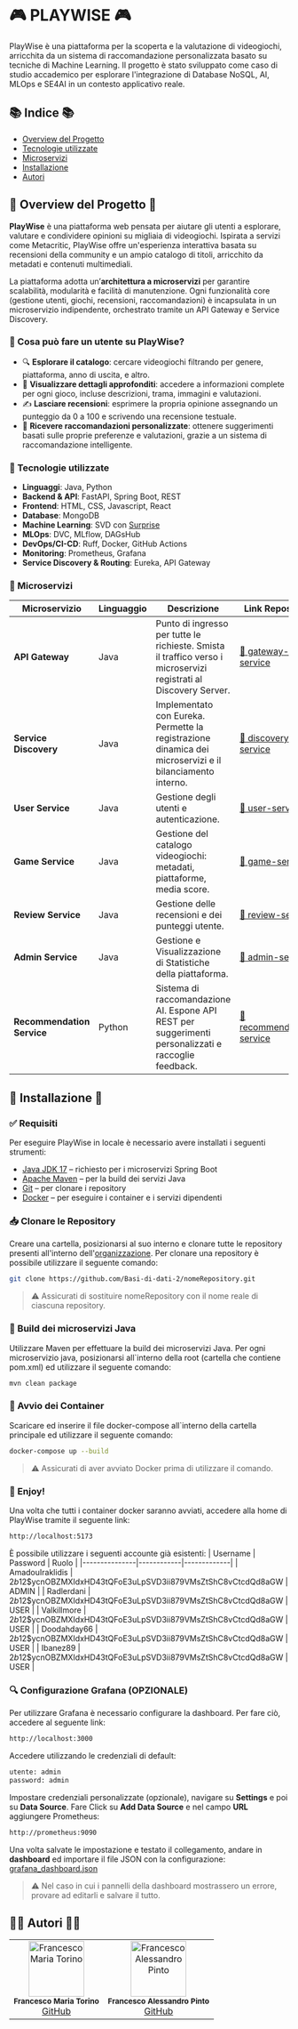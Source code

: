 # 🎮 PLAYWISE 🎮
PlayWise è una piattaforma per la scoperta e la valutazione di videogiochi, arricchita da un sistema di raccomandazione personalizzata basato su tecniche di Machine Learning. Il progetto è stato sviluppato come caso di studio accademico per esplorare l'integrazione di Database NoSQL, AI, MLOps e SE4AI in un contesto applicativo reale.

## 📚 Indice 📚
- [Overview del Progetto](#-overview-del-progetto-)
- [Tecnologie utilizzate](#-tecnologie-utilizzate)
- [Microservizi](#-microservizi)
- [Installazione](#-installazione-)
- [Autori](#-autori-)


## 🚀 Overview del Progetto 🚀 
**PlayWise** è una piattaforma web pensata per aiutare gli utenti a esplorare, valutare e condividere opinioni su migliaia di videogiochi. Ispirata a servizi come Metacritic, PlayWise offre un'esperienza interattiva basata su recensioni della community e un ampio catalogo di titoli, arricchito da metadati e contenuti multimediali.

La piattaforma adotta un’**architettura a microservizi** per garantire scalabilità, modularità e facilità di manutenzione. Ogni funzionalità core (gestione utenti, giochi, recensioni, raccomandazioni) è incapsulata in un microservizio indipendente, orchestrato tramite un API Gateway e Service Discovery.


### 👥 Cosa può fare un utente su PlayWise?

- 🔍 **Esplorare il catalogo**: cercare videogiochi filtrando per genere, piattaforma, anno di uscita, e altro.
- 📄 **Visualizzare dettagli approfonditi**: accedere a informazioni complete per ogni gioco, incluse descrizioni, trama, immagini e valutazioni.
- ✍️ **Lasciare recensioni**: esprimere la propria opinione assegnando un punteggio da 0 a 100 e scrivendo una recensione testuale.
- 🎯 **Ricevere raccomandazioni personalizzate**: ottenere suggerimenti basati sulle proprie preferenze e valutazioni, grazie a un sistema di raccomandazione intelligente.


### 🧰 Tecnologie utilizzate
- **Linguaggi**: Java, Python
- **Backend & API**: FastAPI, Spring Boot, REST
- **Frontend**: HTML, CSS, Javascript, React
- **Database**: MongoDB
- **Machine Learning**: SVD con [Surprise](http://surpriselib.com)
- **MLOps**: DVC, MLflow, DAGsHub
- **DevOps/CI-CD**: Ruff, Docker, GitHub Actions
- **Monitoring**: Prometheus, Grafana
- **Service Discovery & Routing**: Eureka, API Gateway

### 🧩 Microservizi

| Microservizio | Linguaggio | Descrizione | Link Repository |
|---------------|------------|-------------|-----------------|
| **API Gateway** | Java | Punto di ingresso per tutte le richieste. Smista il traffico verso i microservizi registrati al Discovery Server. | [🔗 gateway-service](https://github.com/Basi-di-dati-2/api-gateway) |
| **Service Discovery** | Java | Implementato con Eureka. Permette la registrazione dinamica dei microservizi e il bilanciamento interno. | [🔗 discovery-service](https://github.com/Basi-di-dati-2/discovery_server) |
| **User Service** | Java | Gestione degli utenti e autenticazione. | [🔗 user-service](https://github.com/Basi-di-dati-2/user_project) |
| **Game Service** | Java | Gestione del catalogo videogiochi: metadati, piattaforme, media score. | [🔗 game-service](https://github.com/Basi-di-dati-2/Basi-di-dati-2-Pinto-Torino) |
| **Review Service** | Java | Gestione delle recensioni e dei punteggi utente. | [🔗 review-service](https://github.com/Basi-di-dati-2/review_project) |
| **Admin Service** | Java | Gestione e Visualizzazione di Statistiche della piattaforma. | [🔗 admin-service](https://github.com/Basi-di-dati-2/admin-project) |
| **Recommendation Service** | Python | Sistema di raccomandazione AI. Espone API REST per suggerimenti personalizzati e raccoglie feedback. | [🔗 recommendation-service](https://dagshub.com/FrancescoPinto02/SE4AI-Pinto-Torino) |




## 🔧 Installazione 🔧
### ✅ Requisiti
Per eseguire PlayWise in locale è necessario avere installati i seguenti strumenti:

- [Java JDK 17](https://adoptium.net/en-GB/temurin/releases/?version=17) – richiesto per i microservizi Spring Boot
- [Apache Maven](https://maven.apache.org/download.cgi) – per la build dei servizi Java
- [Git](https://git-scm.com/downloads) – per clonare i repository
- [Docker](https://www.docker.com/products/docker-desktop) – per eseguire i container e i servizi dipendenti

### 📥 Clonare le Repository 
Creare una cartella, posizionarsi al suo interno e clonare tutte le repository presenti all'interno dell'[organizzazione](https://github.com/Basi-di-dati-2). Per clonare una repository è possibile utilizzare il seguente comando:
```bash
git clone https://github.com/Basi-di-dati-2/nomeRepository.git
```
> ⚠️ Assicurati di sostituire nomeRepository con il nome reale di ciascuna repository.

### 🧱 Build dei microservizi Java
Utilizzare Maven per effettuare la build dei microservizi Java. Per ogni microservizio java, posizionarsi all`interno della root (cartella che contiene pom.xml) ed utilizzare il seguente comando:
```bash
mvn clean package
```

### 🐳 Avvio dei Container
Scaricare ed inserire il file docker-compose all`interno della cartella principale ed utilizzare il seguente comando:
```bash
docker-compose up --build
```
> ⚠️ Assicurati di aver avviato Docker prima di utilizzare il comando.


### 🎉 Enjoy!
Una volta che tutti i container docker saranno avviati, accedere alla home di PlayWise tramite il seguente link:
```bash
http://localhost:5173 
```
È possibile utilizzare i seguenti accounte già esistenti:
| Username | Password | Ruolo |
|---------------|------------|-------------|
| AmadouIraklidis | $2b$12$ycnOBZMXIdxHD43tQFoE3uLpSVD3ii879VMsZtShC8vCtcdQd8aGW | ADMIN |
| Radlerdani | $2b$12$ycnOBZMXIdxHD43tQFoE3uLpSVD3ii879VMsZtShC8vCtcdQd8aGW | USER |
| Valkillmore | $2b$12$ycnOBZMXIdxHD43tQFoE3uLpSVD3ii879VMsZtShC8vCtcdQd8aGW | USER |
| Doodahday66 | $2b$12$ycnOBZMXIdxHD43tQFoE3uLpSVD3ii879VMsZtShC8vCtcdQd8aGW | USER |
| Ibanez89 | $2b$12$ycnOBZMXIdxHD43tQFoE3uLpSVD3ii879VMsZtShC8vCtcdQd8aGW | USER |

### 🔍 Configurazione Grafana (OPZIONALE)
Per utilizzare Grafana è necessario configurare la dashboard. Per fare ciò, accedere al seguente link:
```bash
http://localhost:3000 
```
Accedere utilizzando le credenziali di default:
```bash
utente: admin
password: admin
```
Impostare credenziali personalizzate (opzionale), navigare su **Settings** e poi su **Data Source**. Fare Click su **Add Data Source** e nel campo **URL** aggiungere Prometheus:
```bash
http://prometheus:9090
```
Una volta salvate le impostazione e testato il collegamento, andare in **dashboard** ed importare il file JSON con la configurazione: [grafana_dashboard.json](https://github.com/FrancescoPinto02/SE4AI-Pinto-Torino/blob/main/monitoring/grafana_dashboard.json) 

> ⚠️ Nel caso in cui i pannelli della dashboard mostrassero un errore, provare ad editarli e salvare il tutto.

## 👨‍💻 Autori 👨‍💻
<table>
  <tr>
    <td align="center">
      <img src="https://github.com/FrancescoTorino1999.png" width="100" alt="Francesco Maria Torino"/><br/>
      <sub><b>Francesco Maria Torino</b></sub><br/>
      <a href="https://github.com/FrancescoTorino1999">GitHub</a>
    </td>
    <td align="center">
      <img src="https://github.com/FrancescoPinto02.png" width="100" alt="Francesco Alessandro Pinto"/><br/>
      <sub><b>Francesco Alessandro Pinto</b></sub><br/>
      <a href="https://github.com/FrancescoPinto02">GitHub</a>
    </td>
  </tr>
</table>

